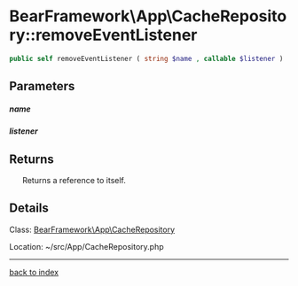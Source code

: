 # BearFramework\App\CacheRepository::removeEventListener

```php
public self removeEventListener ( string $name , callable $listener )
```

## Parameters

##### name

##### listener

## Returns

&nbsp;&nbsp;&nbsp;&nbsp;&nbsp;&nbsp;Returns a reference to itself.

## Details

Class: [BearFramework\App\CacheRepository](bearframework.app.cacherepository.class.md)

Location: ~/src/App/CacheRepository.php

---

[back to index](index.md)

